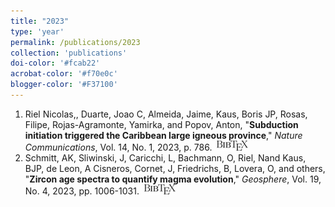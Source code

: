 ```yaml
---
title: "2023"
type: 'year'
permalink: /publications/2023
collection: 'publications'
doi-color: '#fcab22'
acrobat-color: '#f70e0c'
blogger-color: '#F37100'
---
```

1. Riel Nicolas,, Duarte, Joao C, Almeida, Jaime, Kaus, Boris JP, Rosas, Filipe, Rojas-Agramonte, Yamirka, and Popov, Anton, "**Subduction initiation triggered the Caribbean large igneous province**," *Nature Communications*, Vol. 14, No. 1, 2023, p. 786. &nbsp;<a href='/publications/bibtex#riel2023subduction' target='_blank' class='btn btn--mcwbibtex'><img src='../images/BibTeX_logo-16px-high.png'/></a>
1. Schmitt, AK, Sliwinski, J, Caricchi, L, Bachmann, O, Riel, Nand Kaus, BJP, de Leon, A Cisneros, Cornet, J, Friedrichs, B, Lovera, O, and others, "**Zircon age spectra to quantify magma evolution**," *Geosphere*, Vol. 19, No. 4, 2023, pp. 1006-1031. &nbsp;<a href='/publications/bibtex#schmitt2023zircon' target='_blank' class='btn btn--mcwbibtex'><img src='../images/BibTeX_logo-16px-high.png'/></a>
